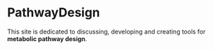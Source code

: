 # PathwayDesign
This site is dedicated to discussing, developing and creating tools for **metabolic pathway design**.

